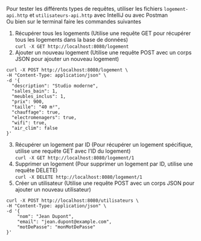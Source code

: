 Pour tester les différents types de requêtes, utiliser les fichiers ``logement-api.http`` et ``utilisateurs-api.http`` avec IntelliJ ou avec Postman  
Ou bien sur le terminal faire les commandes suivantes  
1. Récupérer tous les logements (Utilise une requête GET pour récupérer tous les logements dans la base de données)  
``curl -X GET http://localhost:8080/logement``
2. Ajouter un nouveau logement (Utilise une requête POST avec un corps JSON pour ajouter un nouveau logement)  
```
curl -X POST http://localhost:8080/logement \
-H "Content-Type: application/json" \
-d '{
  "description": "Studio moderne",
  "salles_bain": 1,
  "meubles_inclus": 1,
  "prix": 900,
  "taille": "40 m²",
  "chauffage": true,
  "electromenagers": true,
  "wifi": true,
  "air_clim": false
}'
```
3. Récupérer un logement par ID (Pour récupérer un logement spécifique, utilise une requête GET avec l’ID du logement)  
``curl -X GET http://localhost:8080/logement/1``
4. Supprimer un logement (Pour supprimer un logement par ID, utilise une requête DELETE)  
``curl -X DELETE http://localhost:8080/logement/1``
5. Créer un utilisateur (Utilise une requête POST avec un corps JSON pour ajouter un nouveau utilisateur)
```
curl -X POST http://localhost:8080/utilisateurs \
-H "Content-Type: application/json" \
-d '{
    "nom": "Jean Dupont",
    "email": "jean.dupont@example.com",
    "motDePasse": "monMotDePasse"
}'
```
